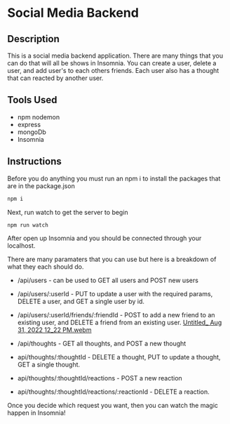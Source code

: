 # Social Media Backend

## Description
This is a social media backend application. There are many things that you can do that will all be shows in Insomnia. You can create a user, delete a user, and add user's to each others friends. Each user also has a thought that can reacted by another user. 

## Tools Used 
+ npm nodemon 
+ express
+ mongoDb 
+ Insomnia 

## Instructions 
Before you do anything you must run an npm i to install the packages that are in the package.json 
```bash 
npm i 
```
Next, run watch to get the server to begin 
```bash
npm run watch 
```
After open up Insomnia and you should be connected through your localhost. 

There are many paramaters that you can use but here is a breakdown of what they each should do. 
+ /api/users - can be used to GET all users and POST new users 
+ /api/users/:userId - PUT to update a user with the required params, DELETE a user, and GET a single user by id. 
+ /api/users/:userId/friends/:friendId - POST to add a new friend to an existing user, and DELETE a friend from an existing user. 
[Untitled_ Aug 31, 2022 12_22 PM.webm](https://user-images.githubusercontent.com/101439331/187751562-ee3228e9-204b-46ee-aff3-398ddd942123.webm)


+ /api/thoughts - GET all thoughts, and POST a new thought
+ api/thoughts/:thoughtId - DELETE a thought, PUT to update a thought, GET a single thought. 
+ api/thoughts/:thoughtId/reactions - POST a new reaction 
+ api/thoughts/:thoughtId/reactions/:reactionId - DELETE a reaction. 

Once you decide which request you want, then you can watch the magic happen in Insomnia!




